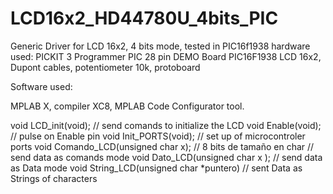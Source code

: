 # LCD16x2_HD44780U_4bits_PIC
Generic Driver for LCD 16x2, 4 bits mode, tested in PIC16f1938 
hardware used: 
PICKIT 3 Programmer 
PIC 28 pin DEMO Board 
PIC16F1938
LCD 16x2, Dupont cables, potentiometer 10k, protoboard 

Software used: 

MPLAB X, compiler XC8, MPLAB Code Configurator tool.


void LCD_init(void); // send comands to initialize the LCD
void Enable(void);   //  pulse on Enable pin
void Init_PORTS(void); //  set up of microcontroler ports
void Comando_LCD(unsigned char x); // 8 bits de tamaño en char  // send data as comands mode
void Dato_LCD(unsigned char x );  // send data as Data mode
void String_LCD(unsigned char *puntero)  // sent Data as Strings of characters 
